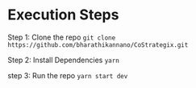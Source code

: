 
# Execution Steps

Step 1: Clone the repo
```git clone https://github.com/bharathikannano/CoStrategix.git```

Step 2: Install Dependencies 
```yarn```

step 3: Run the repo
```yarn start dev```
